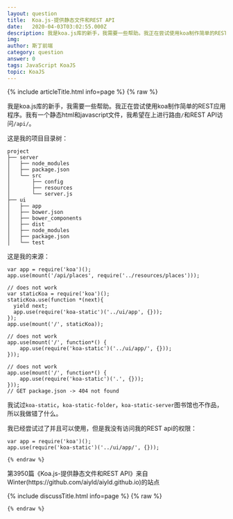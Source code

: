 ```yaml
---
layout: question
title:  Koa.js-提供静态文件和REST API
date:   2020-04-03T03:02:55.000Z
description: 我是koa.js库的新手，我需要一些帮助。我正在尝试使用koa制作简单的REST应用程序。我有一个静态html和javascript文件，我希望在上进行路...
img: 
author: 斯丁前端
category: question
answer: 0
tags: JavaScript KoaJS
topic: KoaJS
---
```

<div class="article-root">
  <div class="article">
    {% include articleTitle.html info=page %}
    {% raw %}
    <div class="article-content"><p><font style="vertical-align: inherit;"><font style="vertical-align: inherit;">我是koa.js库的新手，我需要一些帮助。</font><font style="vertical-align: inherit;">我正在尝试使用koa制作简单的REST应用程序。</font><font style="vertical-align: inherit;">我有一个静态html和javascript文件，我希望在上进行路由</font></font><code>/</code><font style="vertical-align: inherit;"><font style="vertical-align: inherit;">和REST API访问</font></font><code>/api/</code><font style="vertical-align: inherit;"><font style="vertical-align: inherit;">。</font></font></p>

<p><font style="vertical-align: inherit;"><font style="vertical-align: inherit;">这是我的项目目录树：</font></font></p>

<pre><code>project<font></font>
├── server<font></font>
│&nbsp;&nbsp; ├── node_modules<font></font>
│&nbsp;&nbsp; ├── package.json<font></font>
│&nbsp;&nbsp; └── src<font></font>
│&nbsp;&nbsp;     ├── config<font></font>
│&nbsp;&nbsp;     ├── resources<font></font>
│&nbsp;&nbsp;     └── server.js<font></font>
├── ui<font></font>
│&nbsp;&nbsp; ├── app<font></font>
│&nbsp;&nbsp; ├── bower.json<font></font>
│&nbsp;&nbsp; ├── bower_components<font></font>
│&nbsp;&nbsp; ├── dist<font></font>
│&nbsp;&nbsp; ├── node_modules<font></font>
│&nbsp;&nbsp; ├── package.json<font></font>
│&nbsp;&nbsp; └── test<font></font>
</code></pre>

<p><font style="vertical-align: inherit;"><font style="vertical-align: inherit;">这是我的来源：</font></font></p>

<pre><code>var app = require('koa')();<font></font>
app.use(mount('/api/places', require('../resources/places')));<font></font>
<font></font>
// does not work<font></font>
var staticKoa = require('koa')();<font></font>
staticKoa.use(function *(next){<font></font>
  yield next;<font></font>
  app.use(require('koa-static')('../ui/app', {}));<font></font>
});<font></font>
app.use(mount('/', staticKoa));<font></font>
<font></font>
// does not work<font></font>
app.use(mount('/', function*() {<font></font>
    app.use(require('koa-static')('../ui/app/', {}));<font></font>
}));<font></font>
<font></font>
// does not work<font></font>
app.use(mount('/', function*() {<font></font>
    app.use(require('koa-static')('.', {}));<font></font>
}));<font></font>
// GET package.json -&gt; 404 not found<font></font>
</code></pre>

<p><font style="vertical-align: inherit;"><font style="vertical-align: inherit;">我试过</font></font><code>koa-static</code><font style="vertical-align: inherit;"><font style="vertical-align: inherit;">，</font></font><code>koa-static-folder</code><font style="vertical-align: inherit;"><font style="vertical-align: inherit;">，</font></font><code>koa-static-server</code><font style="vertical-align: inherit;"><font style="vertical-align: inherit;">图书馆也不作品，所以我做错了什么。</font></font></p>

<p><font style="vertical-align: inherit;"><font style="vertical-align: inherit;">我已经尝试过了并且可以使用，但是我没有访问我的REST api的权限：</font></font></p>

<pre><code>var app = require('koa')();<font></font>
app.use(require('koa-static')('../ui/app/', {}));<font></font>
</code></pre></div>
    {% endraw %}
  </div>
  <p class="winter_mark">第3950篇《Koa.js-提供静态文件和REST API》来自Winter(https://github.com/aiyld/aiyld.github.io)的站点</p>
  <div class="discuss-wrapper">
    {% include discussTitle.html info=page %}
    {% raw %}
    
    {% endraw %}
  </div>
<div>
